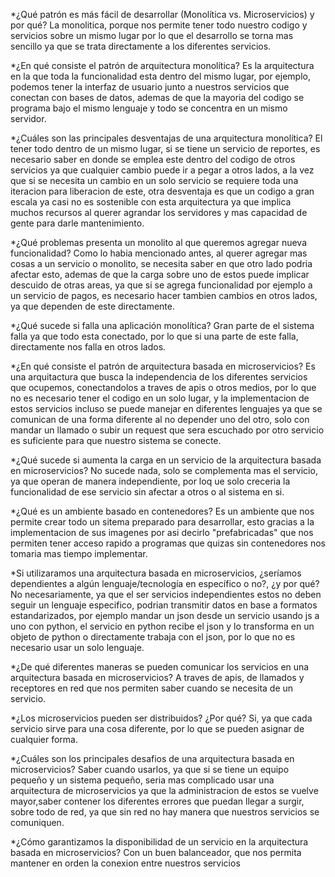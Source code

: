 *¿Qué patrón es más fácil de desarrollar (Monolítica vs. Microservicios) y por qué?
La monolitica, porque nos permite tener todo nuestro codigo y servicios sobre un mismo lugar por lo que el desarrollo se torna mas sencillo ya que se trata directamente a los diferentes servicios.

*¿En qué consiste el patrón de arquitectura monolítica?
Es la arquitectura en la que toda la funcionalidad esta dentro del mismo lugar, por ejemplo, podemos tener la interfaz de usuario junto a nuestros servicios que conectan con bases de datos, ademas de que la mayoria del codigo se programa bajo el mismo lenguaje y todo se concentra en un mismo servidor.

*¿Cuáles son las principales desventajas de una arquitectura monolítica?
El tener todo dentro de un mismo lugar, si se tiene un servicio de reportes, es necesario saber en donde se emplea este dentro del codigo de otros servicios ya que cualquier cambio puede ir a pegar a otros lados, a la vez que si se necesita un cambio en un solo servicio se requiere toda una iteracion para liberacion de este, otra desventaja es que un codigo a gran escala ya casi no es sostenible con esta arquitectura ya que implica muchos recursos al querer agrandar los servidores y mas capacidad de gente para darle mantenimiento.

*¿Qué problemas presenta un monolito al que queremos agregar nueva funcionalidad?
Como lo habia mencionado antes, al querer agregar mas cosas a un servicio o monolito, se necesita saber en que otro lado podria afectar esto, ademas de que la carga sobre uno de estos puede implicar descuido de otras areas, ya que si se agrega funcionalidad por ejemplo a un servicio de pagos, es necesario hacer tambien cambios en otros lados, ya que dependen de este directamente.

*¿Qué sucede si falla una aplicación monolítica?
Gran parte de el sistema falla ya que todo esta conectado, por lo que si una parte de este falla, directamente nos falla en otros lados.

*¿En qué consiste el patrón de arquitectura basada en microservicios?
Es una arquitactura que busca la independencia de los diferentes servicios que ocupemos, conectandolos a traves de apis o otros medios, por lo que no es necesario tener el codigo en un solo lugar, y la implementacion de estos servicios incluso se puede manejar en diferentes lenguajes ya que se comunican de una forma diferente al no depender uno del otro, solo con mandar un llamado o subir un request que sera escuchado por otro servicio es suficiente para que nuestro sistema se conecte.

*¿Qué sucede si aumenta la carga en un servicio de la arquitectura basada en microservicios?
No sucede nada, solo se complementa mas el servicio, ya que operan de manera independiente, por loq ue solo creceria la funcionalidad de ese servicio sin afectar a otros o al sistema en si.

*¿Qué es un ambiente basado en contenedores?
Es un ambiente que nos permite crear todo un sitema preparado para desarrollar, esto gracias a la implementacion de sus imagenes por asi decirlo "prefabricadas" que nos permiten tener acceso rapido a programas que quizas sin contenedores nos tomaria mas tiempo implementar.

*Si utilizaramos una arquitectura basada en microservicios, ¿seríamos dependientes a algún lenguaje/tecnología en específico o no?, ¿y por qué?
No necesariamente, ya que el ser servicios independientes estos no deben seguir un lenguaje especifico, podrian transmitir datos en base a formatos estandarizados, por ejemplo mandar un json desde un servicio usando js a uno con python, el servicio en python recibe el json y lo transforma en un objeto de python o directamente trabaja con el json, por lo que no es necesario usar un  solo lenguaje.

*¿De qué diferentes maneras se pueden comunicar los servicios en una arquitectura basada en microservicios?
A traves de apis, de llamados y receptores en red que nos permiten saber cuando se necesita de un servicio.

*¿Los microservicios pueden ser distribuidos? ¿Por qué?
Si, ya que cada servicio sirve para una cosa diferente, por lo que se pueden asignar de cualquier forma.

*¿Cuáles son los principales desafios de una arquitectura basada en microservicios?
Saber cuando usarlos, ya que si se tiene un equipo pequeño y un sistema pequeño, seria mas complicado usar una arquitectura de microservicios ya que la administracion de estos se vuelve mayor,saber contener los diferentes errores que puedan llegar a surgir, sobre todo de red, ya que sin red no hay manera que nuestros servicios se comuniquen.

*¿Cómo garantizamos la disponibilidad de un servicio en la arquitectura basada en microservicios?
Con un buen balanceador, que nos permita mantener en orden la conexion entre nuestros servicios